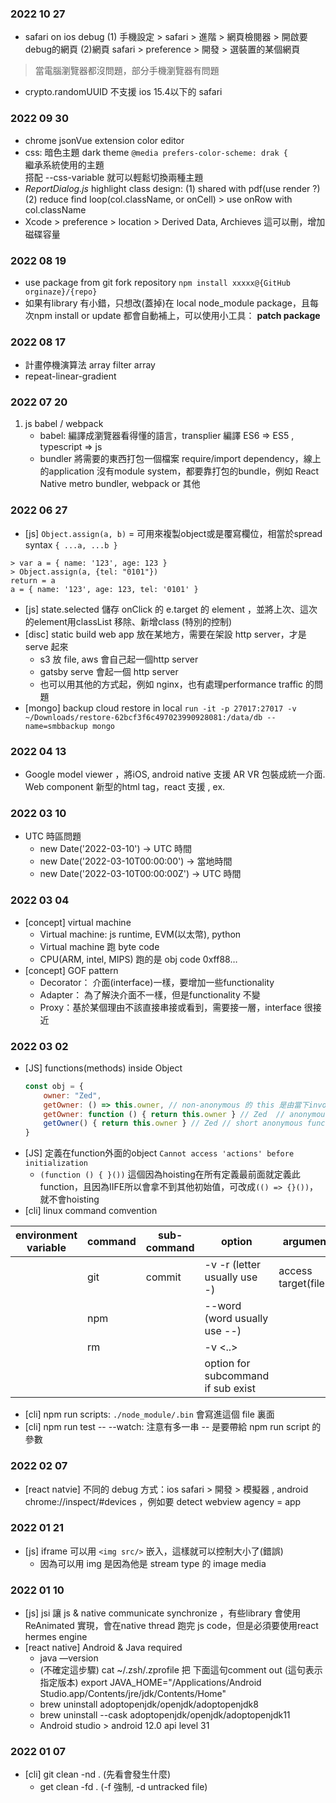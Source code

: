 ### 2022 10 27
- safari on ios debug (1) 手機設定 > safari > 進階 > 網頁檢閱器 > 開啟要debug的網頁 (2)網頁 safari > preference > 開發 > 選裝置的某個網頁
> 當電腦瀏覽器都沒問題，部分手機瀏覽器有問題  
  
- crypto.randomUUID 不支援 ios 15.4以下的 safari

### 2022 09 30
- chrome jsonVue extension color editor
- css: 暗色主題 dark theme `@media prefers-color-scheme: drak {`  
  繼承系統使用的主題  
  搭配 --css-variable 就可以輕鬆切換兩種主題
- _ReportDialog.js_ highlight class design: (1) shared with pdf(use render ?) (2) reduce find loop(col.className, or onCell) > use onRow with col.className
- Xcode > preference > location > Derived Data, Archieves 這可以刪，增加磁碟容量

### 2022 08 19
- use package from git fork repository `npm install xxxxx@{GitHub orginaze}/{repo}`  
- 如果有library 有小錯，只想改(蓋掉)在 local node_module package，且每次npm install or update 都會自動補上，可以使用小工具： **patch package** 


### 2022 08 17
- 計畫停機演算法 array filter array
- repeat-linear-gradient

### 2022 07 20
1. js babel / webpack
   - babel: 編譯成瀏覽器看得懂的語言，transplier 編譯 ES6 => ES5 , typescript => js 
   - bundler 將需要的東西打包一個檔案 require/import dependency，線上的application 沒有module system，都要靠打包的bundle，例如 React Native metro bundler,  webpack or 其他

### 2022 06 27
- [js] `Object.assign(a, b)` = 可用來複製object或是覆寫欄位，相當於spread syntax `{ ...a, ...b }`
```
> var a = { name: '123', age: 123 }
> Object.assign(a, {tel: "0101"})
return = a
a = { name: '123', age: 123, tel: '0101' }
```
- [js] state.selected 儲存 onClick 的 e.target 的 element ，並將上次、這次的element用classList 移除、新增class (特別的控制)
- [disc] static build web app 放在某地方，需要在架設 http server，才是serve 起來
  - s3 放 file, aws 會自己起一個http server
  - gatsby serve 會起一個 http server
  - 也可以用其他的方式起，例如 nginx，也有處理performance traffic 的問題
- [mongo] backup cloud restore in local `run -it -p 27017:27017 -v ~/Downloads/restore-62bcf3f6c497023990928081:/data/db --name=smbbackup mongo`


### 2022 04 13
- Google model viewer ，將iOS, android native 支援 AR VR 包裝成統一介面.  
  Web component  新型的html tag，react 支援 , ex. <model-viewer></model-viewer>

### 2022 03 10
- UTC 時區問題
  - new Date('2022-03-10') -> UTC 時間
  - new Date('2022-03-10T00:00:00') -> 當地時間
  - new Date('2022-03-10T00:00:00Z') -> UTC 時間

### 2022 03 04
- [concept] virtual machine 
  - Virtual machine:  js runtime, EVM(以太幣), python	
  - Virtual machine 跑 byte code
  - CPU(ARM, intel, MIPS) 跑的是 obj code 0xff88…
- [concept] GOF pattern
  - Decorator：  介面(interface)一樣，要增加一些functionality
  - Adapter：	 為了解決介面不一樣，但是functionality 不變
  - Proxy：基於某個理由不該直接串接或看到，需要接一層，interface 很接近

### 2022 03 02
- [JS] functions(methods) inside Object 
  ```js
  const obj = {
      owner: "Zed",
      getOwner: () => this.owner, // non-anonymous 的 this 是由當下involke pattern 該closure 的物件，或是外圍的物件
      getOwner: function () { return this.owner } // Zed  // anonymous function
      getOwner() { return this.owner } // Zed // short anonymous function
  }
  ```
- [JS] 定義在function外面的object `Cannot access 'actions' before initialization`
   - `(function () { }())` 這個因為hoisting在所有定義最前面就定義此function，且因為IIFE所以會拿不到其他初始值，可改成`(() => {}())`，就不會hoisting
- [cli] linux command comvention  
  
| environment variable | command | sub-command | option                             | argument             |
|----------------------|---------|-------------|------------------------------------|----------------------|
|                      | git     | commit      | -v -r (letter usually use -)       | access target(files) |
|                      | npm     |             | --word (word usually use --)       |                      |
|                      | rm      |             | -v <..>                            |                      |
|                      |         |             | option for subcommand if sub exist |                      |
  
- [cli] npm run scripts: `./node_module/.bin`  會寫進這個 file 裏面
- [cli] npm run test -- --watch: 注意有多一串 -- 是要帶給 npm run script 的參數

### 2022 02 07
- [react natvie] 不同的 debug 方式：ios safari > 開發 > 模擬器 , android chrome://inspect/#devices ，例如要 detect webview agency = app


### 2022 01 21
- [js] iframe 可以用 `<img src/>` 嵌入，這樣就可以控制大小了(錯誤)
   - 因為可以用 img 是因為他是 stream type 的 image media 

### 2022 01 10
- [js] jsi  讓 js & native communicate synchronize  ，有些library 會使用ReAnimated 實現，會在native thread 跑完 js code，但是必須要使用react hermes engine
- [react native] Android & Java required
   - java —version
   - (不確定這步驟) cat ~/.zsh/.zprofile 把 下面這句comment out (這句表示指定版本) export JAVA_HOME="/Applications/Android Studio.app/Contents/jre/jdk/Contents/Home"
   - brew uninstall adoptopenjdk/openjdk/adoptopenjdk8
   - brew uninstall  --cask adoptopenjdk/openjdk/adoptopenjdk11
   - Android studio  > android 12.0 api level 31

### 2022 01 07
- [cli] git clean -nd . (先看會發生什麼) 
  - get clean -fd . (-f 強制, -d untracked file)
